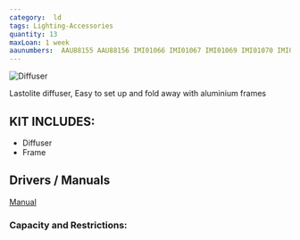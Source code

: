 ```yaml
---
category:  ld
tags: Lighting-Accessories
quantity: 13
maxLoan: 1 week
aaunumbers:  AAU88155 AAU88156 IMI01066 IMI01067 IMI01069 IMI01070 IMI01071 IMI01072 IMI01073 IMI01074 IMI01075 IMI01076 IMI01077
---
```

![Diffuser](https://www.cineviewstudios.com/wp-content/uploads/2019/09/skylite-rapid-video-bts-image-02.jpg)

Lastolite diffuser, Easy to set up and fold away with aluminium frames
## KIT INCLUDES:
-  Diffuser 
-  Frame

## Drivers / Manuals
[Manual](https://cvp.com/pdf/lastolite-ll-lr83354-manual.pdf)



### Capacity and Restrictions:
